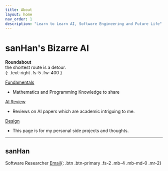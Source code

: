 ```yaml
---
title: About
layout: home
nav_order: 1
description: "Learn to Learn AI, Software Engineering and Future Life"
---
```


# **sanHan's Bizarre AI**
**Roundabout**  
the shortest route is a detour.    
{: .text-right .fs-5 .fw-400 }



[Fundamentals](https://sangdo-han.github.io/docs/fundamentals)
  - Mathematics and Programming Knowledge to share

[AI Review](https://sangdo-han.github.io/docs/review)
  - Reviews on AI papers which are academic intriguing to me.

[Design](https://sangdo-han.github.io/docs/design)
  - This page is for my personal side projects and thoughts.


----
## sanHan

Software Researcher [Email](mailto:sanhan@umich.edu){: .btn .btn-primary .fs-2 .mb-4 .mb-md-0 .mr-2}
